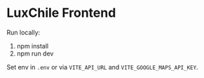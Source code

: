 # LuxChile Frontend

Run locally:

1. npm install
2. npm run dev

Set env in `.env` or via `VITE_API_URL` and `VITE_GOOGLE_MAPS_API_KEY`.
